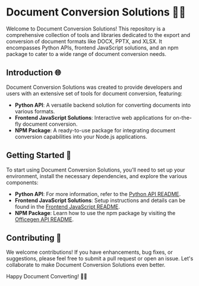 # Document Conversion Solutions 📑🔄

Welcome to Document Conversion Solutions! This repository is a comprehensive collection of tools and libraries dedicated to the export and conversion of document formats like DOCX, PPTX, and XLSX. It encompasses Python APIs, frontend JavaScript solutions, and an npm package to cater to a wide range of document conversion needs.

## Introduction 🌐

Document Conversion Solutions was created to provide developers and users with an extensive set of tools for document conversion, featuring:

- **Python API**: A versatile backend solution for converting documents into various formats.
- **Frontend JavaScript Solutions**: Interactive web applications for on-the-fly document conversion.
- **NPM Package**: A ready-to-use package for integrating document conversion capabilities into your Node.js applications.

## Getting Started 🚀

To start using Document Conversion Solutions, you'll need to set up your environment, install the necessary dependencies, and explore the various components:

- **Python API**: For more information, refer to the [Python API README](https://github.com/UniversityOfNicosia/Document-Conversion-Solutions/blob/main/python-api/README.md).
- **Frontend JavaScript Solutions**: Setup instructions and details can be found in the [Frontend JavaScript README](https://github.com/UniversityOfNicosia/Document-Conversion-Solutions/blob/main/document-conversion/README.md).
- **NPM Package**: Learn how to use the npm package by visiting the [Officegen API README](https://github.com/UniversityOfNicosia/Document-Conversion-Solutions/blob/main/officegen-api/README.md).

## Contributing 🤝

We welcome contributions! If you have enhancements, bug fixes, or suggestions, please feel free to submit a pull request or open an issue. Let's collaborate to make Document Conversion Solutions even better.

Happy Document Converting! 🎉📄
